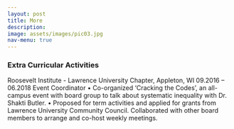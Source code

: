 ```yaml
---
layout: post
title: More
description: 
image: assets/images/pic03.jpg
nav-menu: true
---
```


### Extra Curricular Activities

Roosevelt Institute - Lawrence University Chapter, Appleton, WI 09.2016 – 06.2018 <br->
Event Coordinator<br->
• Co-organized ‘Cracking the Codes’, an all-campus event with board group to talk about systematic inequality 
with Dr. Shakti Butler.<br->
• Proposed for term activities and applied for grants from Lawrence University Community Council.
Collaborated with other board members to arrange and co-host weekly meetings.
